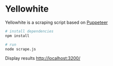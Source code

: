 # Yellowhite

Yellowhite is a scraping script based on [Puppeteer](https://github.com/GoogleChrome/puppeteer)

``` bash
# install dependencies
npm install

# run
node scrape.js

```
Display results [http://localhost:3200/](http://localhost:3200/)
